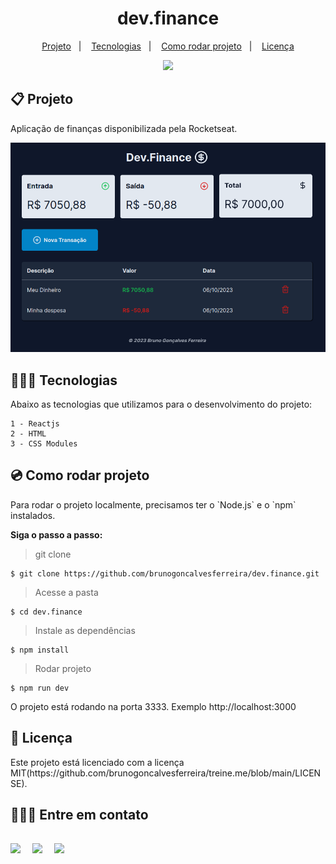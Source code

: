   <h1 align="center">dev.finance</h1>

  <p align="center">
    <a href="#project">Projeto</a>&nbsp;&nbsp;&nbsp;|&nbsp;&nbsp;&nbsp;
    <a href="#tech">Tecnologias</a>&nbsp;&nbsp;&nbsp;|&nbsp;&nbsp;&nbsp;
    <a href="#runproject">Como rodar projeto</a>&nbsp;&nbsp;&nbsp;|&nbsp;&nbsp;&nbsp;
    <a href="#license">Licença</a>
  </p>

  <p align="center">
    <img src="https://img.shields.io/static/v1?label=license&message=MIT&color=49AA26&labelColor=000000" />
  </p>

  <h2 id="project">📋 Projeto</h2>
  <p>
    Aplicação de finanças disponibilizada pela Rocketseat.
  </p>

  <img
    src="./.github/preview.png">

  <h2 id="tech">👨🏻‍💻 Tecnologias</h2>
  <p>
    Abaixo as tecnologias que utilizamos para o desenvolvimento do projeto:

    1 - Reactjs
    2 - HTML
    3 - CSS Modules
  </p>

  <h2 id="runproject">💿 Como rodar projeto</h2>
  <p>Para rodar o projeto localmente, precisamos ter o `Node.js` e o `npm` instalados.</p>

  <Strong>Siga o passo a passo:</Strong>

  > git clone

  ```
  $ git clone https://github.com/brunogoncalvesferreira/dev.finance.git
  ```

  > Acesse a pasta

  ```
  $ cd dev.finance
  ```

  > Instale as dependências

  ```
  $ npm install
  ```

  > Rodar projeto

  ```
  $ npm run dev
  ```
  <p>O projeto está rodando na porta 3333. Exemplo http://localhost:3000</p>

  <h2 id="license">📝 Licença</h2>
  <p>Este projeto está licenciado com a licença MIT(https://github.com/brunogoncalvesferreira/treine.me/blob/main/LICENSE).</p>

  <h2>🙋🏻‍♂️ Entre em contato<h2>
  <div style="display: flex;">
  <a href="https://www.linkedin.com/in/bruno-goncalves-ferreira/" target="_blank"><img src="https://img.shields.io/badge/-LinkedIn-%230077B5?style=for-the-badge&logo=linkedin&logoColor=white" style="margin-right: 2vw" target="_blank"></a>
  <a href="mailto:brunogoncalveferreira@outlook.com"><img src="https://img.shields.io/badge/-Outlook-%23333?style=for-the-badge&logo=outlook&logoColor=blue" style="margin-right: 2vw" target="_blank"></a> 
  <a href="https://www.instagram.com/brunogonferreira/" target="_blank"><img src="https://img.shields.io/badge/-Instagram-%23E4405F?style=for-the-badge&logo=instagram&logoColor=white" target="_blank"></a>
</div>